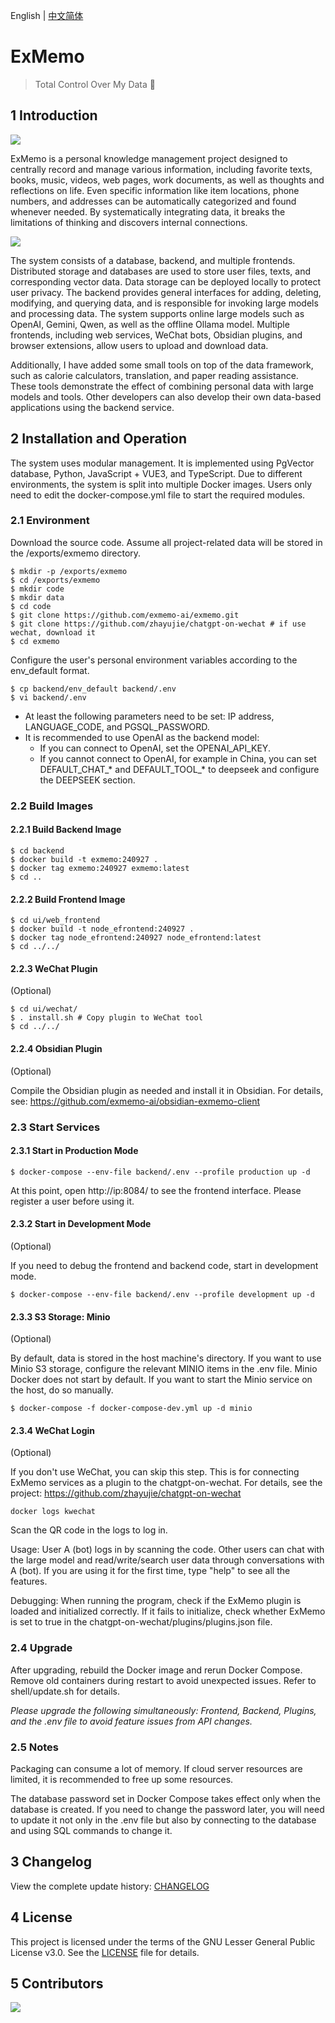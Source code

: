English | [中文简体](./README_cn.md)

# ExMemo

> Total Control Over My Data 🚀

## 1 Introduction

![](./images/img1.png)

ExMemo is a personal knowledge management project designed to centrally record and manage various information, including favorite texts, books, music, videos, web pages, work documents, as well as thoughts and reflections on life. Even specific information like item locations, phone numbers, and addresses can be automatically categorized and found whenever needed. By systematically integrating data, it breaks the limitations of thinking and discovers internal connections.

![](./images/img2.png)

The system consists of a database, backend, and multiple frontends. Distributed storage and databases are used to store user files, texts, and corresponding vector data. Data storage can be deployed locally to protect user privacy. The backend provides general interfaces for adding, deleting, modifying, and querying data, and is responsible for invoking large models and processing data. The system supports online large models such as OpenAI, Gemini, Qwen, as well as the offline Ollama model. Multiple frontends, including web services, WeChat bots, Obsidian plugins, and browser extensions, allow users to upload and download data.

Additionally, I have added some small tools on top of the data framework, such as calorie calculators, translation, and paper reading assistance. These tools demonstrate the effect of combining personal data with large models and tools. Other developers can also develop their own data-based applications using the backend service.

## 2 Installation and Operation

The system uses modular management. It is implemented using PgVector database, Python, JavaScript + VUE3, and TypeScript. Due to different environments, the system is split into multiple Docker images. Users only need to edit the docker-compose.yml file to start the required modules.

### 2.1 Environment

Download the source code. Assume all project-related data will be stored in the /exports/exmemo directory.

```shell
$ mkdir -p /exports/exmemo
$ cd /exports/exmemo
$ mkdir code
$ mkdir data
$ cd code
$ git clone https://github.com/exmemo-ai/exmemo.git
$ git clone https://github.com/zhayujie/chatgpt-on-wechat # if use wechat, download it
$ cd exmemo
```

Configure the user's personal environment variables according to the env_default format.

```shell
$ cp backend/env_default backend/.env
$ vi backend/.env
```

* At least the following parameters need to be set: IP address, LANGUAGE_CODE, and PGSQL_PASSWORD.
* It is recommended to use OpenAI as the backend model:
    * If you can connect to OpenAI, set the OPENAI_API_KEY.
    * If you cannot connect to OpenAI, for example in China, you can set DEFAULT_CHAT_* and DEFAULT_TOOL_* to deepseek and configure the DEEPSEEK section.

### 2.2 Build Images

#### 2.2.1 Build Backend Image

```shell
$ cd backend
$ docker build -t exmemo:240927 .
$ docker tag exmemo:240927 exmemo:latest
$ cd ..
```

#### 2.2.2 Build Frontend Image

```shell
$ cd ui/web_frontend
$ docker build -t node_efrontend:240927 .
$ docker tag node_efrontend:240927 node_efrontend:latest
$ cd ../../
```

#### 2.2.3 WeChat Plugin
(Optional)

```shell
$ cd ui/wechat/
$ . install.sh # Copy plugin to WeChat tool
$ cd ../../
```

#### 2.2.4 Obsidian Plugin
(Optional)

Compile the Obsidian plugin as needed and install it in Obsidian. For details, see:
https://github.com/exmemo-ai/obsidian-exmemo-client

### 2.3 Start Services

#### 2.3.1 Start in Production Mode

```shell
$ docker-compose --env-file backend/.env --profile production up -d
```

At this point, open http://ip:8084/ to see the frontend interface. Please register a user before using it.

#### 2.3.2 Start in Development Mode
(Optional)

If you need to debug the frontend and backend code, start in development mode.

```shell
$ docker-compose --env-file backend/.env --profile development up -d
```

#### 2.3.3 S3 Storage: Minio
(Optional)

By default, data is stored in the host machine's directory. If you want to use Minio S3 storage, configure the relevant MINIO items in the .env file. Minio Docker does not start by default. If you want to start the Minio service on the host, do so manually.

```shell
$ docker-compose -f docker-compose-dev.yml up -d minio
```

#### 2.3.4 WeChat Login
(Optional)

If you don't use WeChat, you can skip this step. This is for connecting ExMemo services as a plugin to the chatgpt-on-wechat. For details, see the project: https://github.com/zhayujie/chatgpt-on-wechat

```shell
docker logs kwechat
```

Scan the QR code in the logs to log in.

Usage: User A (bot) logs in by scanning the code. Other users can chat with the large model and read/write/search user data through conversations with A (bot). If you are using it for the first time, type "help" to see all the features.

Debugging: When running the program, check if the ExMemo plugin is loaded and initialized correctly. If it fails to initialize, check whether ExMemo is set to true in the chatgpt-on-wechat/plugins/plugins.json file.

### 2.4 Upgrade

After upgrading, rebuild the Docker image and rerun Docker Compose. Remove old containers during restart to avoid unexpected issues. Refer to shell/update.sh for details.

*Please upgrade the following simultaneously: Frontend, Backend, Plugins, and the .env file to avoid feature issues from API changes.*

### 2.5 Notes

Packaging can consume a lot of memory. If cloud server resources are limited, it is recommended to free up some resources.

The database password set in Docker Compose takes effect only when the database is created. If you need to change the password later, you will need to update it not only in the .env file but also by connecting to the database and using SQL commands to change it.

## 3 Changelog

View the complete update history: [CHANGELOG](./CHANGELOG.md)

## 4 License

This project is licensed under the terms of the GNU Lesser General Public License v3.0. See the [LICENSE](./LICENSE) file for details.

## 5 Contributors

<a href="https://github.com/Exmemo/exmemo/graphs/contributors" target="_blank">
  <img src="https://contrib.rocks/image?repo=Exmemo/exmemo" />
</a>

